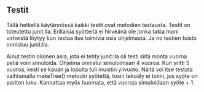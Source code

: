 ## Testit
Tällä hetkellä käytännössä kaikki testit ovat metodien testausta.
Testit on toteutettu junit:lla. Erillaisia syötteitä ei hirveänä ole jonka takia moni virheistä löytyy
kun testaa itse toimivia osia ohjelmasta. Ja no testien toisto onnistuu junit:lla.

Ainut testin oloinen asia, jota ei tehty junit:lla oli testi siitä monta vuoroa peliä voin simuloida. 
Ohjelma onnistui simuloimaan 4 vuoroa. Kun yritti 5 vuoroa, kesti se kauan ja lopulta tuli muistin ylivuoto.
Näitä voi itse testata vaihtamalla makeTree() metodin syötettä, tosin tekoäly ei toimi, jos syöte on pariton luku. 
Kannattaa myös huomata, että vuoroja simuloidaan syöte + 1.
